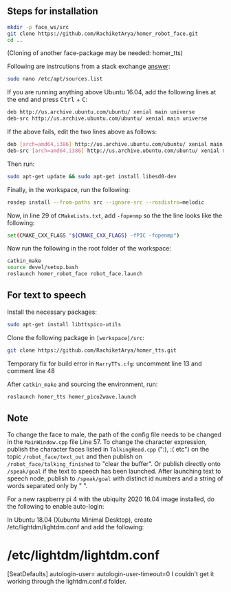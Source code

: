 ## Steps for installation

```sh
mkdir -p face_ws/src
git clone https://github.com/RachiketArya/homer_robot_face.git
cd ..
```
(Cloning of another face-package may be needed: homer_tts)

Following are instrcutions from a stack exchange [answer](https://askubuntu.com/questions/1082722/unable-to-locate-package-libesd0-dev-on-ubuntu-18-04):

```sh
sudo nano /etc/apt/sources.list
```

If you are running anything above Ubuntu 16.04, add the following lines at the end and press <kbd>Ctrl</kbd> + <kbd>C</kbd>:
```sh
deb http://us.archive.ubuntu.com/ubuntu/ xenial main universe
deb-src http://us.archive.ubuntu.com/ubuntu/ xenial main universe
```

If the above fails, edit the two lines above as follows:
```sh
deb [arch=amd64,i386] http://us.archive.ubuntu.com/ubuntu/ xenial main universe
deb-src [arch=amd64,i386] http://us.archive.ubuntu.com/ubuntu/ xenial main universe
```

Then run:
```sh
sudo apt-get update && sudo apt-get install libesd0-dev
```

Finally, in the workspace, run the following:
```sh
rosdep install --from-paths src --ignore-src --rosdistro=melodic
```

Now, in line 29 of ```CMakeLists.txt```, add ```-fopenmp``` so the the line looks like the following:
```sh
set(CMAKE_CXX_FLAGS "${CMAKE_CXX_FLAGS} -fPIC -fopenmp")
```

Now run the following in the root folder of the workspace:

```sh
catkin_make
source devel/setup.bash
roslaunch homer_robot_face robot_face.launch
```


## For text to speech
Install the necessary packages:
```sh
sudo apt-get install libttspico-utils
```
Clone the following package in ```[workspace]/src```:
```sh
git clone https://github.com/RachiketArya/homer_tts.git
```

Temporary fix for build error in ```MarryTTs.cfg```:
uncomment line 13 and comment line 48

After ```catkin_make``` and sourcing the environment, run:
```sh
roslaunch homer_tts homer_pico2wave.launch
```

## Note
To change the face to male, the path of the config file needs to be changed in the ```MainWindow.cpp``` file Line 57.
To change the character expression, publish the character faces listed in ```TalkingHead.cpp``` (":), :( etc") on the topic ```/robot_face/text_out``` and then publish on ```/robot_face/talking_finished``` to "clear the buffer". Or publish directly onto ```/speak/goal``` if the text to speech has been launched.
After launching text to speech node, publish to ```/speak/goal``` with distinct id numbers and a string of words separated only by " ".


For a new raspberry pi 4 with the ubiquity 2020 16.04 image installed, do the following to enable auto-login:

In Ubuntu 18.04 (Xubuntu Minimal Desktop), create /etc/lightdm/lightdm.conf and add the following:

# /etc/lightdm/lightdm.conf
[SeatDefaults]
autologin-user=<username>
autologin-user-timeout=0
I couldn't get it working through the lightdm.conf.d folder.